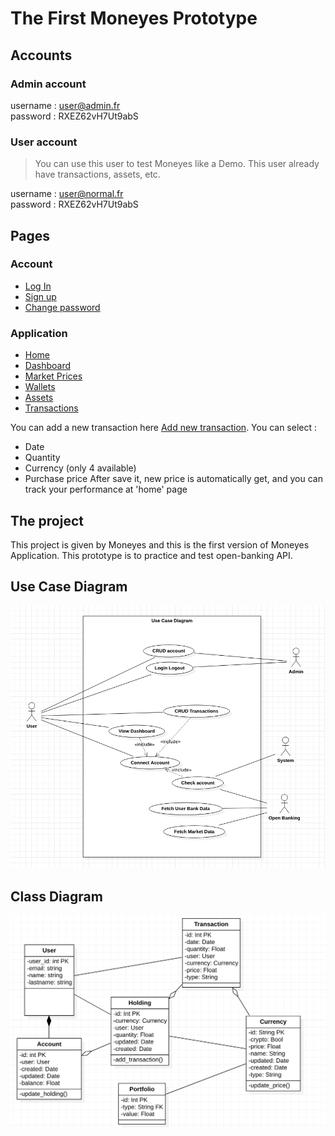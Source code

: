 # The First Moneyes Prototype

## Accounts

### Admin account

username : user@admin.fr <br />
password : RXEZ62vH7Ut9abS <br />
### User account
> You can use this user to test Moneyes like a Demo. This user already have transactions, assets, etc.

username : user@normal.fr <br />
password : RXEZ62vH7Ut9abS <br />
## Pages
### Account
- [Log In](http://tomguastapaglia.pythonanywhere.com/accounts/login/) <br />
- [Sign up](http://tomguastapaglia.pythonanywhere.com/accounts/signup/) <br />
- [Change password](http://tomguastapaglia.pythonanywhere.com/accounts/password/) <br />
### Application
- [Home](http://tomguastapaglia.pythonanywhere.com/) <br />
- [Dashboard](http://tomguastapaglia.pythonanywhere.com/dashboard/) <br />
- [Market Prices](http://tomguastapaglia.pythonanywhere.com/dashboard/currencies) <br />
- [Wallets](http://tomguastapaglia.pythonanywhere.com/dashboard/wallets) <br />
- [Assets](http://tomguastapaglia.pythonanywhere.com/dashboard/assets) <br />
- [Transactions](http://tomguastapaglia.pythonanywhere.com/dashboard/transactions) <br />

You can add a new transaction here [Add new transaction](http://tomguastapaglia.pythonanywhere.com/dashboard/transaction/add). You can select :
- Date
- Quantity
- Currency (only 4 available)
- Purchase price
After save it, new price is automatically get, and you can track your performance at 'home' page

## The project
This project is given by Moneyes and this is the first version of Moneyes Application.
This prototype is to practice and test open-banking API.
## Use Case Diagram
![use case diagram](readme/UseCase.png)
## Class Diagram
![use case diagram](readme/ClassDiagram.png)


